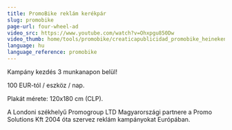 ```yaml
---
title: PromoBike reklám kerékpár
slug: promobike
page-url: four-wheel-ad
video_src: https://www.youtube.com/watch?v=Ohxpgu850Dw
video_thumb: home/tools/promobike/creaticapublicidad_promobike_heineken.jpg
language: hu
language_reference: promobike
---
```


Kampány kezdés 3 munkanapon belül!

100 EUR-tól / eszköz / nap.

Plakát mérete: 120x180 cm (CLP).

A Londoni székhelyű Promogroup LTD Magyarországi partnere a Promo Solutions Kft
2004 óta szervez reklám kampányokat Európában.
